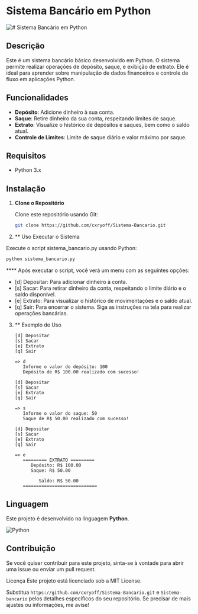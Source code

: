 # Sistema Bancário em Python

![# Sistema Bancário em Python](https://i.pinimg.com/originals/fc/96/73/fc96737823959a395482adf0a620c60a.gif)


## Descrição

Este é um sistema bancário básico desenvolvido em Python. O sistema permite realizar operações de depósito, saque, e exibição de extrato. Ele é ideal para aprender sobre manipulação de dados financeiros e controle de fluxo em aplicações Python.

## Funcionalidades

- **Depósito**: Adicione dinheiro à sua conta.
- **Saque**: Retire dinheiro da sua conta, respeitando limites de saque.
- **Extrato**: Visualize o histórico de depósitos e saques, bem como o saldo atual.
- **Controle de Limites**: Limite de saque diário e valor máximo por saque.

## Requisitos

- Python 3.x

## Instalação

1. **Clone o Repositório**

   Clone este repositório usando Git:

   ```sh
   git clone https://github.com/cxryoff/Sistema-Bancario.git

2. ** Uso
Executar o Sistema

Execute o script sistema_bancario.py usando Python:

```sh
python sistema_bancario.py
```

**** Após executar o script, você verá um menu com as seguintes opções:

- [d] Depositar: Para adicionar dinheiro à conta.
- [s] Sacar: Para retirar dinheiro da conta, respeitando o limite diário e o saldo disponível.
- [e] Extrato: Para visualizar o histórico de movimentações e o saldo atual.
- [q] Sair: Para encerrar o sistema.
Siga as instruções na tela para realizar operações bancárias.

3. ** Exemplo de Uso
   ```
   [d] Depositar
   [s] Sacar
   [e] Extrato
   [q] Sair

   => d
      Informe o valor do depósito: 100
      Depósito de R$ 100.00 realizado com sucesso!

   [d] Depositar
   [s] Sacar
   [e] Extrato
   [q] Sair

   => s
      Informe o valor do saque: 50
      Saque de R$ 50.00 realizado com sucesso!

   [d] Depositar
   [s] Sacar
   [e] Extrato
   [q] Sair

   => e
      ========= EXTRATO =========
         Depósito: R$ 100.00
         Saque: R$ 50.00

            Saldo: R$ 50.00
      ============================
   
## Linguagem

Este projeto é desenvolvido na linguagem **Python**.

![Python](https://img.shields.io/badge/python-3.9-blue)


   
## Contribuição
Se você quiser contribuir para este projeto, sinta-se à vontade para abrir uma issue ou enviar um pull request.

Licença
Este projeto está licenciado sob a MIT License.


Substitua `https://github.com/cxryoff/Sistema-Bancario.git` e `Sistema-bancario` pelos detalhes específicos do seu repositório. Se precisar de mais ajustes ou informações, me avise!
